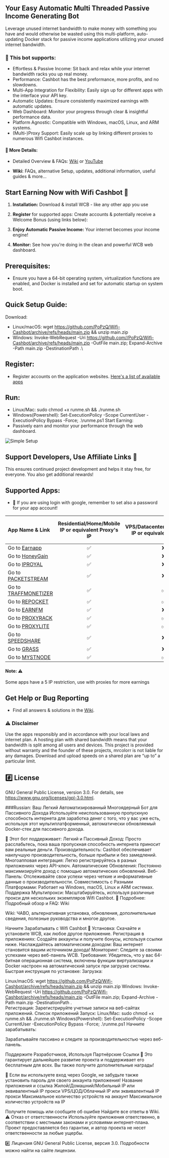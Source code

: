 ## Your Easy Automatic Multi Threaded Passive Income Generating Bot
Leverage unused internet bandwidth to make money with something you have and would otherwise be wasted using this multi-platform, auto-updating Docker stack for passive income applications utilizing your unused internet bandwidth.



### 🤑 This bot supports:
- Effortless & Passive Income:
  Sit back and relax while your internet bandwidth racks you up real money.
- Performance:
  Cashbot has the best preformance, more profits, and no slowdowns.
- Multi-App Integration for Flexibility:
  Easily sign up for different apps with the interface your API key. 
- Automatic Updates:
  Ensure consistently maximized earnings with automatic updates.
- Web Dashboard:
  Monitor your progress through clear & insightful performance data.
- Platform Agnostic:
  Compatible with Windows, macOS, Linux, and ARM systems. 
- (Multi-)Proxy Support:
  Easily scale up by linking different proxies to numerous Wifi Cashbot instances.

#### 🔎 More Details:

- Detailed Overview & FAQs:  [Wiki](https://github.com/PoPzQ/Wifi-Cashbot/wiki) or [YouTube](https://www.youtube.com/watch?v=uXRDNjC-9ME)

- **Wiki**:  FAQs, alternative Setup, updates, additional information, useful guides & more...

## Start Earning Now with Wifi Cashbot 🚀 

1. **Installation:**  Download & install WCB - like any other app you use 

2. **Register** for supported apps: Create accounts & potentially receive a Welcome Bonus (using links below): 

3. **Enjoy Automatic Passive Income:** Your internet becomes your income engine! 

4. **Monitor:**  See how you're doing in the clean and powerful WCB web dashboard.

## Prerequisites:
- Ensure you have a 64-bit operating system, virtualization functions are enabled, and Docker is installed and set for automatic startup on system boot.
## Quick Setup Guide:
Download:
- Linux/macOS: wget https://github.com/PoPzQ/Wifi-Cashbot/archive/refs/heads/main.zip && unzip main.zip
- Windows: Invoke-WebRequest -Uri https://github.com//PoPzQ/Wifi-Cashbot/archive/refs/heads/main.zip -OutFile main.zip; Expand-Archive -Path main.zip -DestinationPath .\
## Register:
- Register accounts on the application websites. [Here's a list of available apps](#supported-apps)
## Run:
- Linux/Mac: sudo chmod +x runme.sh && ./runme.sh
- Windows(Powershell): Set-ExecutionPolicy -Scope CurrentUser -ExecutionPolicy Bypass -Force; .\runme.ps1
Start Earning:
- Passively earn and monitor your performance through the web dashboard.

![Simple Setup](https://github.com/user-attachments/assets/5c92224a-8f06-4ca1-960d-660d0a74c51d)

## Support Developers, Use Affiliate Links 🙏

This ensures continued project development and helps it stay free, for everyone. 
You also get additional rewards!

## Supported Apps:

- :key: If you are using login with google, remember to set also a password for your app account!

| App Name & Link | Residential/Home/Mobile IP or equivalent Proxy's IP | VPS/Datacenter/Hosting/Cloud IP or equivalent Proxy's IP | Max devices per Account | Max Devices per IP | 
|  :--- |  :---: |  :---: | :---: | :---: |
| Go to [Earnapp](https://earnapp.com/i/A9m1fQHS)  | :white_check_mark:	  | :x: | 15|1|
| Go to [HoneyGain](https://r.honeygain.me/MAXGO70BC3) | :white_check_mark:	  | :x: |10|1|
| Go to [IPROYAL](https://pawns.app/?r=4532962)  | :white_check_mark:	  | :x: |Unlimited|1|
| Go to [PACKETSTREAM](https://packetstream.io/?psr=6Ngd)  | :white_check_mark:	  | :x: |Unlimited|1|
| Go to [TRAFFMONETIZER](https://traffmonetizer.com/?aff=1702070) | :white_check_mark:	  | :white_check_mark: |Unlimited|Unlimited|
| Go to [REPOCKET](https://link.repocket.co/cvRC)  | :white_check_mark:	  | :white_check_mark: |Unlimited|2|
| Go to [EARNFM](https://earn.fm/ref/MAXMRBKU)  | :white_check_mark:	  | :x: |Unlimited|1|
| Go to [PROXYRACK](https://peer.proxyrack.com/ref/q1lweh1tct3inae20vyy1wbcm7kxhrum7bkg523h)  | :white_check_mark:	  | :white_check_mark: |500|1|
| Go to [PROXYLITE](https://proxylite.ru/?r=EUAIEUDA) | :white_check_mark:	  | :white_check_mark: |Unlimited|1|
| Go to [SPEEDSHARE](https://speedshare.app/?ref=popzq) | :white_check_mark: | :x: | Unlimited | 1 |
| Go to [GRASS](https://app.getgrass.io/register/?referralCode=QUwDE_CVNiQoh0M) | :white_check_mark: | :x: | Unlimited | 1 |
| Go to [MYSTNODE](https://mystnodes.co/?referral_code=6x3sg4ntaXBDezHpPi8pO7wnd5BtEuKwR6D6rHA7) | :white_check_mark:	  | :white_check_mark: |Unlimited|Unlimited|

#### Note: ⚠️ 
Some apps have a 5 IP restriction, use with proxies for more earnings
## Get Help or Bug Reporting
- Find all answers & solutions in the [Wiki](https://github.com/PoPzQ/Wifi-Cashbot/wiki).


### :warning: Disclaimer
Use the apps responsibly and in accordance with your local laws and internet plan.
A hosting plan with shared bandwidth means that your bandwidth is split among all users and devices.
This project is provided without warranty and the founder of these projects, mrcolorr is not liable for any damages.
Download and upload speeds on a shared plan are “up to” a particular limit. 
## :hash: License
GNU General Public License, version 3.0.
For details, see https://www.gnu.org/licenses/gpl-3.0.html.



###Russian:
Ваш Легкий Автоматизированный Многоядерный Бот для Пассивного Дохода
Используйте неиспользованную пропускную способность интернета для заработка денег с того, что у вас уже есть, используя этот мультиплатформенный, автоматически обновляемый Docker-стек для пассивного дохода.

🤑 Этот бот поддерживает:
Легкий и Пассивный Доход: Просто расслабьтесь, пока ваша пропускная способность интернета приносит вам реальные деньги.
Производительность: Cashbot обеспечивает наилучшую производительность, больше прибыли и без замедлений.
Многоапповая интеграция: Легко регистрируйтесь в разных приложениях через API-ключ.
Автоматические Обновления: Постоянно максимизируйте доход с помощью автоматических обновлений.
Веб-Панель: Отслеживайте свои успехи через четкие и информативные данные о производительности.
Совместимость с Разными Платформами: Работает на Windows, macOS, Linux и ARM системах.
Поддержка Мультипрокси: Масштабируйтесь, используя различные прокси для нескольких экземпляров Wifi Cashbot.
🔎 Подробнее:
Подробный обзор и FAQ: Wiki

Wiki: ЧАВО, альтернативная установка, обновления, дополнительные сведения, полезные руководства и многое другое.

Начните Зарабатывать с Wifi Cashbot 🚀
Установка: Скачайте и установите WCB, как любое другое приложение.
Регистрация в приложениях: Создайте аккаунты и получите бонусы, используя ссылки ниже.
Наслаждайтесь автоматическим доходом: Ваш интернет становится вашим источником дохода!
Мониторинг: Следите за своими успехами через веб-панель WCB.
Требования:
Убедитесь, что у вас 64-битная операционная система, включены функции виртуализации и Docker настроен на автоматический запуск при загрузке системы.
Быстрая инструкция по установке:
Загрузка:

Linux/macOS: wget https://github.com/PoPzQ/Wifi-Cashbot/archive/refs/heads/main.zip && unzip main.zip
Windows: Invoke-WebRequest -Uri https://github.com/PoPzQ/Wifi-Cashbot/archive/refs/heads/main.zip -OutFile main.zip; Expand-Archive -Path main.zip -DestinationPath .\
Регистрация:
Зарегистрируйте учетные записи на веб-сайтах приложений. Список приложений
Запуск:
Linux/Mac: sudo chmod +x runme.sh && ./runme.sh
Windows(Powershell): Set-ExecutionPolicy -Scope CurrentUser -ExecutionPolicy Bypass -Force; .\runme.ps1
Начните зарабатывать:

Зарабатывайте пассивно и следите за производительностью через веб-панель.


Поддержите Разработчиков, Используя Партнёрские Ссылки 🙏
Это гарантирует дальнейшее развитие проекта и поддерживает его бесплатным для всех. Вы также получите дополнительные награды!

:key: Если вы используете вход через Google, не забудьте также установить пароль для своего аккаунта приложения!
Название приложения и ссылка	Жилой/Домашний/Мобильный IP или эквивалентный IP прокси	VPS/ЦОД/Облачный IP или эквивалентный IP прокси	Максимальное количество устройств на аккаунт	Максимальное количество устройств на IP

Получите помощь или сообщите об ошибке
Найдите все ответы в Wiki.
:warning: Отказ от ответственности
Используйте приложения ответственно, в соответствии с местными законами и условиями интернет-плана. Проект предоставляется без гарантии, и автор проекта не несет ответственности за любые ущербы.

:hash: Лицензия
GNU General Public License, версия 3.0. Подробности можно найти на сайте лицензии.
